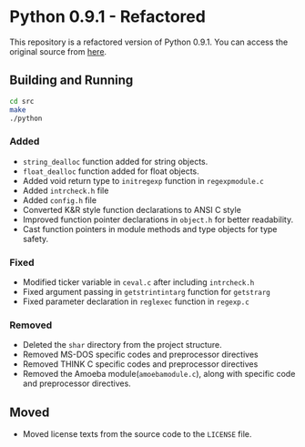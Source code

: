 # Python 0.9.1 - Refactored

This repository is a refactored version of Python 0.9.1. You can access the
original source from [here](https://github.com/smontanaro/python-0.9.1).

## Building and Running
```sh
cd src
make
./python
```

### Added
- `string_dealloc` function added for string objects.
- `float_dealloc` function added for float objects.
- Added void return type to `initregexp` function in `regexpmodule.c`
- Added `intrcheck.h` file
- Added `config.h` file
- Converted K&R style function declarations to ANSI C style
- Improved function pointer declarations in `object.h` for better readability.
- Cast function pointers in module methods and type objects for type safety.

### Fixed
- Modified ticker variable in `ceval.c` after including `intrcheck.h`
- Fixed argument passing in `getstrintintarg` function for `getstrarg`
- Fixed parameter declaration in `reglexec` function in `regexp.c`

### Removed
- Deleted the `shar` directory from the project structure.
- Removed MS-DOS specific codes and preprocessor directives
- Removed THINK C specific codes and preprocessor directives
- Removed the Amoeba module(`amoebamodule.c`), along with specific code and preprocessor directives.

## Moved
- Moved license texts from the source code to the `LICENSE` file.